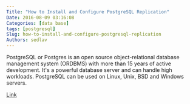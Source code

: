 ```yaml
---
Title: "How to Install and Configure PostgreSQL Replication"
Date: 2016-08-09 03:16:08
Categories: [data base]
tags: [postgresql]
Slug: how-to-install-and-configure-postgresql-replication
Authors: sedlav
---
```


PostgreSQL or Postgres is an open source object-relational database management system (ORDBMS) with more than 15 years of active development. It's a powerful database server and can handle high workloads. PostgreSQL can be used on Linux, Unix, BSD and Windows servers.

[Link](https://www.howtoforge.com/tutorial/postgresql-replication-on-ubuntu-15-04/)
